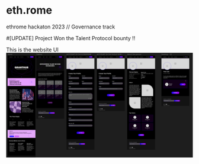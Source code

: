 # eth.rome
ethrome hackaton 2023 // Governance track

#[UPDATE]
 Project Won the Talent Protocol bounty !! 

This is the website UI
![website UI](https://github.com/egidioquad/eth.rome/blob/main/granthubUI.png)
